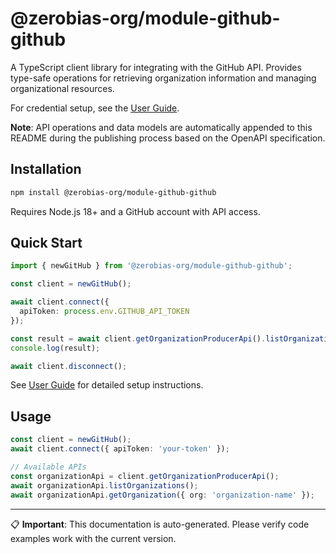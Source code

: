 # @zerobias-org/module-github-github

A TypeScript client library for integrating with the GitHub API. Provides type-safe operations for retrieving organization information and managing organizational resources.

For credential setup, see the [User Guide](USER_GUIDE.md).

**Note**: API operations and data models are automatically appended to this README during the publishing process based on the OpenAPI specification.

## Installation

```bash
npm install @zerobias-org/module-github-github
```

Requires Node.js 18+ and a GitHub account with API access.

## Quick Start

```typescript
import { newGitHub } from '@zerobias-org/module-github-github';

const client = newGitHub();

await client.connect({
  apiToken: process.env.GITHUB_API_TOKEN
});

const result = await client.getOrganizationProducerApi().listOrganizations();
console.log(result);

await client.disconnect();
```

See [User Guide](USER_GUIDE.md) for detailed setup instructions.

## Usage

```typescript
const client = newGitHub();
await client.connect({ apiToken: 'your-token' });

// Available APIs
const organizationApi = client.getOrganizationProducerApi();
await organizationApi.listOrganizations();
await organizationApi.getOrganization({ org: 'organization-name' });
```

---

📋 **Important**: This documentation is auto-generated. Please verify code examples work with the current version.
